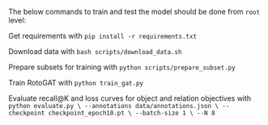 The below commands to train and test the model should be done from `root` level:

Get requirements with `pip install -r requirements.txt`

Download data with `bash scripts/download_data.sh`

Prepare subsets for training with `python scripts/prepare_subset.py`

Train RotoGAT with `python train_gat.py`

Evaluate recall@K and loss curves for object and relation objectives with 
`python evaluate.py \
  --annotations data/annotations.json \
  --checkpoint checkpoint_epoch10.pt \
  --batch-size 1 \
  --N 8`

  
